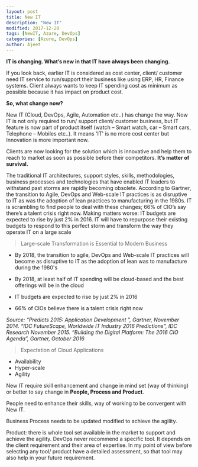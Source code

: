 ```yaml
---
layout: post
title: New IT
description: "New IT"
modified: 2017-12-20
tags: [NewIT, Azure, DevOps]
categories: [Azure, DevOps]
author: Ajeet
---
```


**IT is changing. What’s new in that IT have always been changing.** 

If you look back, earlier IT is considered as cost center, client/ customer need IT service to run/support their business like using ERP, HR, Finance systems. Client always wants to keep IT spending cost as minimum as possible because it has impact on product cost.

**So, what change now?**
<!--more-->
New IT (Cloud, DevOps, Agile, Automation etc..) has change the way. Now IT is not only required to run/ support client/ customer business, but IT feature is now part of product itself (watch – Smart watch, car – Smart cars, Telephone – Mobiles etc..). It means 'IT' is no more cost center but Innovation is more important now.

Clients are now looking for the solution which is innovative and help them to reach to market as soon as possible before their competitors. **It’s matter of survival.**

The traditional IT architectures, support styles, skills, methodologies, business processes and technologies that have enabled IT leaders to withstand past storms are rapidly becoming obsolete. According to Gartner, the transition to Agile, DevOps and Web-scale IT practices is as disruptive to IT as was the adoption of lean practices to manufacturing in the 1980s.  IT is scrambling to find people to deal with these changes; 66% of CIO’s say there’s a talent crisis right now. Making matters worse: IT budgets are expected to rise by just 2% in 2016. IT will have to repurpose their existing budgets to respond to this perfect storm and transform the way they operate IT on a large scale

> Large-scale Transformation is Essential to Modern Business

* By 2018, the transition to agile, DevOps and Web-scale IT practices will become as disruptive to IT as the adoption of lean was to manufacture during the 1980's

* By 2018, at least half of IT spending will be cloud-based and the best offerings will be in the cloud

* IT budgets are expected to rise by just 2% in 2016

* 66% of CIOs believe there is a talent crisis right now

*Source: “Predicts 2015: Application Development ”, Gartner, November 2014. 
 “IDC FutureScape, Worldwide IT Industry 2016 Predictions”, IDC Research November 2015. 
 “Building the Digital Platform: The 2016 CIO Agenda”, Gartner, October 2016*

> Expectation of Cloud Applications

* Availability
* Hyper-scale
* Agility


New IT require skill enhancement and change in mind set (way of thinking) or better to say change in **People, Process and Product**. 

People need to enhance their skills, way of working to be convergent with New IT.

Business Process needs to be updated modified to achieve the agility.

Product: there is whole tool set available in the market to support and achieve the agility. DevOps never recommend a specific tool. It depends on the client requirement and their area of expertise. In my point of view before selecting any tool/ product have a detailed assessment, so that tool may also help in your future requirement. 
